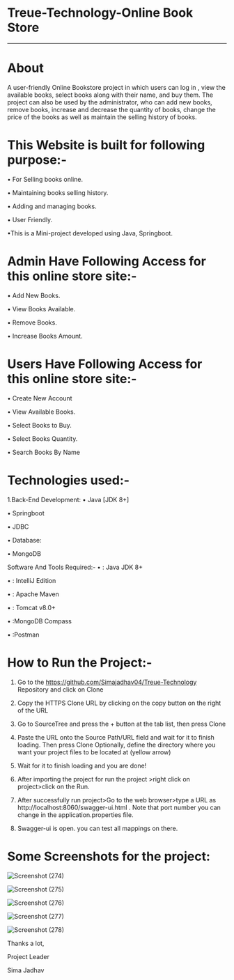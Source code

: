 # Treue-Technology-Online Book Store
________________________________________
# About


A user-friendly Online Bookstore project in which users can log in , view the available books, select books along with their name, and buy them. The project can also be used by the administrator, who can add new books, remove books, increase and decrease the quantity of books, change the price of the books as well as maintain the selling history of books.

# This Website is built for following purpose:-
•	For Selling books online.

•	Maintaining books selling history.

•	Adding and managing books.

•	User Friendly.

•This is a Mini-project developed using Java, Springboot.

# Admin Have Following Access for this online store site:-
•	Add New Books.

•	View Books Available.

•	Remove Books.

•	Increase Books Amount.

# Users Have Following Access for this online store site:-
•	Create New Account

•	View Available Books.

•	Select Books to Buy.

•	Select Books Quantity.

•	Search Books By Name

# Technologies used:-
1.Back-End Development:
•	Java [JDK 8+]

•	Springboot

•	JDBC

•	Database:

•	MongoDB

 Software And Tools Required:-
•	: Java JDK 8+ 

•	: IntelliJ Edition

•	: Apache Maven

•	: Tomcat v8.0+

•	:MongoDB Compass

•	:Postman

 # How to Run the Project:- 
1.	Go to the https://github.com/Simajadhav04/Treue-Technology Repository and click on Clone

2.	Copy the HTTPS Clone URL by clicking on the copy button on the right of the URL

3.	Go to SourceTree and press the + button at the tab list, then press Clone

4.	Paste the URL onto the Source Path/URL field and wait for it to finish loading. Then press Clone
Optionally, define the directory where you want your project files to be located at (yellow arrow)

5.	Wait for it to finish loading and you are done!

6.	After importing the project for run the project >right click on project>click on the Run.

7.	After successfully run project>Go to the web browser>type a URL as http://localhost:8060/swagger-ui.html . Note that port number you can change in the application.properties file.

8.	Swagger-ui is open. you can test all mappings on there.

# Some Screenshots for the project:





![Screenshot (274)](https://github.com/Simajadhav04/Treue-Technology/assets/108799523/12d13c07-b687-4b0a-b398-77e17f644842)




![Screenshot (275)](https://github.com/Simajadhav04/Treue-Technology/assets/108799523/89a83c0d-dea3-4229-8903-ba707d75ec19)




![Screenshot (276)](https://github.com/Simajadhav04/Treue-Technology/assets/108799523/b70dabea-9bd6-451a-abb7-3221669b1549)

 
 
![Screenshot (277)](https://github.com/Simajadhav04/Treue-Technology/assets/108799523/9edacd72-c05c-454a-a8bb-284b1b0d8b7f)


 
![Screenshot (278)](https://github.com/Simajadhav04/Treue-Technology/assets/108799523/a920da86-bfb6-41ed-adae-4a75e02f7c55)

 



Thanks a lot,

Project Leader

Sima Jadhav

